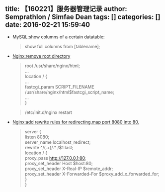 title: 【160221】服务器管理记录
author: Semprathlon / Simfae Dean
tags: []
categories: []
date: 2016-02-21 15:59:40
---
- MySQL:show columns of a certain datatable:

	> show full columns from [tablename];  

- [Nginx:remove root directory](http://)
	> root /usr/share/nginx/html;  
	> ...  
	> location / \{  
	> ...  
	> fastcgi\_param SCRIPT\_FILENAME /usr/share/nginx/html$fastcgi\_script\_name;  
	> ...  
	> \}

	> /etc/init.d/nginx restart

- [Nginx:add rewrite rules for redirecting](http://blog.bhe.me/blog/2015/04/18/routing-with-nginx-basic-rewrite-directives/),[map port 8080 into 80.](http://www.aintnot.com/2015/12/10/nginx-non80-port-forward)
	>server \{  
	>  		listen 8080;  
	>		server\_name localhost\_redirect;  
	>		rewrite ^/(.+)/.\* /$1 last;  
	>		location / \{  
	>			proxy\_pass http://127.0.0.1:80;  
	>			proxy\_set\_header Host $host:80;  
	>			proxy\_set\_header X-Real-IP $remote\_addr;  
	>			proxy\_set\_header X-Forwarded-For $proxy\_add\_x\_forwarded\_for;  
	>		\}  
	>\}  